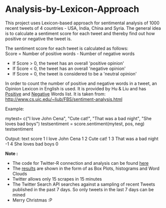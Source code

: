 # Analysis-by-Lexicon-Approach

This project uses Lexicon-based approach for sentimental analysis of 1000 recent tweets of 4 countries - USA, India, China and Syria.
The general idea is to calculate a sentiment score for each tweet and thereby find out how positive or negative the tweet is.

The sentiment score for each tweet is calculated as follows:          
Score  =  Number of positive words  -  Number of negative words
* If Score > 0, the tweet has an overall 'positive opinion'
* If Score < 0, the tweet has an overall 'negative opinion'
* If Score = 0, the tweet is considered to be a 'neutral opinion'

In order to count the number of positive and negative words in a tweet, an Opinion Lexicon in English is used.
It is provided by Hu & Liu and has [Positive](https://github.com/Surya-Murali/Analysis-by-Lexicon-Approach/blob/master/Positive-Words.txt) and [Negative](https://github.com/Surya-Murali/Analysis-by-Lexicon-Approach/blob/master/Negative-Words.txt) Words list. It is taken from: http://www.cs.uic.edu/~liub/FBS/sentiment-analysis.html

Example:

mytest= c("I love John Cena", "Cute cat!", "That was a bad night", "She loves bad boys")
testsentiment = score.sentiment(mytest, pos, neg)
testsentiment

Output:
                     text          score
 1       I love John Cena              1
 2              Cute cat!              1
 3   That was a bad night             -1
 4     She loves bad boys              0
 
 **Note :** 
* The code for Twitter-R connection and analysis can be found [here](https://github.com/Surya-Murali/Analysis-by-Lexicon-Approach/blob/master/LexiconBasedAnalysis.R)
* The [results](https://github.com/Surya-Murali/Analysis-by-Lexicon-Approach/tree/master/Outputs) are shown in the form of as Box Plots, histograms and Word Clouds
* Twitter allows only 15 scrapes in 15 minutes
* The Twitter Search API searches against a sampling of recent Tweets published in the past 7 days. So only tweets in the last 7 days can be mined
* Merry Christmas :P
